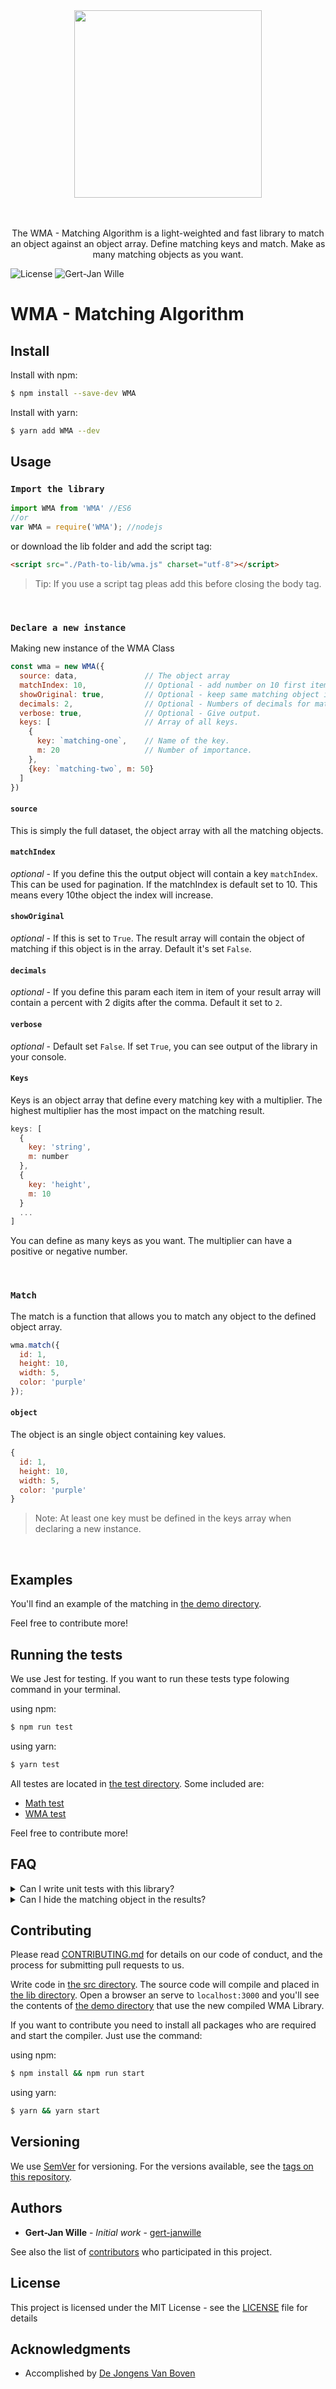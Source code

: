 <div align="center">
  <a href="https://github.com/gert-janwille/WMA">
    <img width="300"" src="https://raw.github.com/gert-janwille/WMA/master/docs/wma.png">
  </a>
  <br/>
  <br/>
  <br/>
  <p>
    The WMA - Matching Algorithm is a light-weighted and fast library to match an object against an object array. Define matching keys and match. Make as many matching objects as you want.
</div>


![License](https://img.shields.io/badge/license-MIT-blue.svg)
![Gert-Jan Wille](https://img.shields.io/badge/Author-gert--janwille-yellow.svg)

# WMA - Matching Algorithm

## Install

Install with npm:
```bash
$ npm install --save-dev WMA
```

Install with yarn:
```bash
$ yarn add WMA --dev
```
## Usage

### `Import the library`

```javascript
import WMA from 'WMA' //ES6
//or
var WMA = require('WMA'); //nodejs
```

or download the lib folder and add the script tag:
```html
<script src="./Path-to-lib/wma.js" charset="utf-8"></script>
```

> Tip: If you use a script tag pleas add this before closing the body tag.

<br/>

### `Declare a new instance`
Making new instance of the WMA Class

```javascript
const wma = new WMA({
  source: data,               // The object array
  matchIndex: 10,             // Optional - add number on 10 first items.
  showOriginal: true,         // Optional - keep same matching object in results.
  decimals: 2,                // Optional - Numbers of decimals for matching percent.
  verbose: true,              // Optional - Give output.
  keys: [                     // Array of all keys.
    {
      key: `matching-one`,    // Name of the key.
      m: 20                   // Number of importance.
    },
    {key: `matching-two`, m: 50}
  ]
})
```

#### `source`
This is simply the full dataset, the object array with all the matching objects.

#### `matchIndex`
_optional_ - If you define this the output object will contain a key `matchIndex`. This can be used for pagination. If the matchIndex is default set to 10. This means every 10the object the index will increase.

#### `showOriginal`
_optional_ - If this is set to `True`. The result array will contain the object of matching if this object is in the array. Default it's set `False`.

#### `decimals`
_optional_ - If you define this param each item  in item of your result array will contain a percent with 2 digits after the comma. Default it set to `2`.

#### `verbose`
_optional_ - Default set `False`. If set `True`, you can see output of the library in your console.

#### `Keys`
Keys is an object array that define every matching key with a multiplier. The highest multiplier has the most impact on the matching result.

```javascript
keys: [
  {
    key: 'string',
    m: number
  },
  {
    key: 'height',
    m: 10
  }
  ...
]
```
You can define as many keys as you want. The multiplier can have a positive or negative number.

<br/>

### `Match`
The match is a function that allows you to match any object to the defined object array.

```javascript
wma.match({
  id: 1,
  height: 10,
  width: 5,
  color: 'purple'
});
```

#### `object`
The object is an single object containing key values.
```javascript
{
  id: 1,
  height: 10,
  width: 5,
  color: 'purple'
}
```
> Note: At least one key must be defined in the keys array when declaring a new instance.

<br/>

## Examples
You'll find an example of the matching in [the demo directory](https://github.com/gert-janwille/WMA/tree/master/demo).

Feel free to contribute more!


## Running the tests
We use Jest for testing. If you want to run these tests type folowing command in your terminal.

using npm:
```bash
$ npm run test
```

using yarn:
```bash
$ yarn test
```

All testes are located in [the test directory](https://github.com/gert-janwille/WMA/tree/master/test). Some included are:

* [Math test](https://github.com/gert-janwille/WMA/blob/master/test/math.test.js)
* [WMA test](https://github.com/gert-janwille/WMA/blob/master/test/wma.test.js)

Feel free to contribute more!

## FAQ
<details>

<summary>Can I write unit tests with this library?</summary>

Definitely yes! You can write unit and integration tests with this library.The tests in this project show several examples of unit testing with this library.

</details>

<details>

<summary>Can I hide the matching object in the results?</summary>

Yes you can set a parameter when declaring an new instance: `showOriginal: true || false`.

</details>

## Contributing

Please read [CONTRIBUTING.md](CONTRIBUTING.md) for details on our code of conduct, and the process for submitting pull requests to us.

Write code in [the src directory](https://github.com/gert-janwille/WMA/tree/master/src). The source code will compile and placed in [the lib directory](https://github.com/gert-janwille/WMA/tree/master/lib). Open a browser an serve to `localhost:3000` and you'll see the contents of [the demo directory](https://github.com/gert-janwille/WMA/tree/master/demo) that use the new compiled WMA Library.

If you want to contribute you need to install all packages who are required and start the compiler. Just use the command:

using npm:
```bash
$ npm install && npm run start
```

using yarn:
```bash
$ yarn && yarn start
```

## Versioning

We use [SemVer](http://semver.org/) for versioning. For the versions available, see the [tags on this repository](https://github.com/gert-janwille/Eleonora/tags).

## Authors

* **Gert-Jan Wille** - *Initial work* - [gert-janwille](https://github.com/gert-janwille)

See also the list of [contributors](https://github.com/gert-janwille/Eleonora/contributors) who participated in this project.

## License

This project is licensed under the MIT License - see the [LICENSE](LICENSE) file for details

## Acknowledgments

* Accomplished by [De Jongens Van Boven](https://www.dejongensvanboven.nl)

